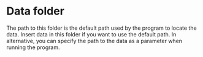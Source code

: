 # Data folder
The path to this folder is the default path used by the program to
locate the data. Insert data in this folder if you want to use the
default path. In alternative, you can specify the path to the data as a
parameter when running the program.

